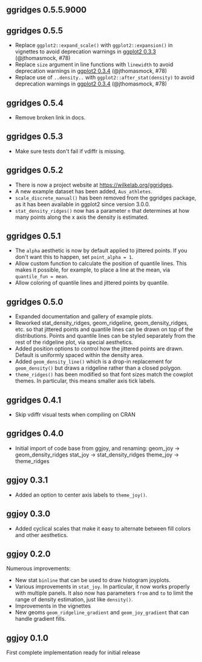 ggridges 0.5.5.9000
----------------------------------------------------------------


ggridges 0.5.5
----------------------------------------------------------------
- Replace `ggplot2::expand_scale()` with `ggplot2::expansion()` in vignettes to avoid deprecation warnings in [ggplot2 0.3.3](https://ggplot2.tidyverse.org/news/index.html#minor-improvements-and-bug-fixes-3-3-0) (@jthomasmock, #78) 
- Replace `size` argument in line functions with `linewidth` to avoid deprecation warnings in [ggplot2 0.3.4](https://ggplot2.tidyverse.org/news/index.html#breaking-changes-3-4-0) (@jthomasmock, #78)
- Replace use of `..density..` with `ggplot2::after_stat(density)` to avoid deprecation warnings in [ggplot2 0.3.4](https://ggplot2.tidyverse.org/news/index.html#breaking-changes-3-4-0) (@jthomasmock, #78)

ggridges 0.5.4
----------------------------------------------------------------
- Remove broken link in docs.

ggridges 0.5.3
----------------------------------------------------------------
- Make sure tests don't fail if vdiffr is missing.

ggridges 0.5.2
----------------------------------------------------------------
- There is now a project website at https://wilkelab.org/ggridges.
- A new example dataset has been added, `Aus_athletes`.
- `scale_discrete_manual()` has been removed from the ggridges package,
  as it has been available in ggplot2 since version 3.0.0.
- `stat_density_ridges()` now has a parameter `n` that determines at how many
  points along the x axis the density is estimated.

ggridges 0.5.1
----------------------------------------------------------------
- The `alpha` aesthetic is now by default applied to jittered points. If you don't
  want this to happen, set `point_alpha = 1`.
- Allow custom function to calculate the position of quantile lines. This makes
  it possible, for example, to place a line at the mean, via `quantile_fun = mean`.
- Allow coloring of quantile lines and jittered points by quantile.

ggridges 0.5.0
----------------------------------------------------------------
- Expanded documentation and gallery of example plots.
- Reworked stat_density_ridges, geom_ridgeline, geom_density_ridges,
  etc. so that jittered points and quantile lines can be drawn
  on top of the distributions. Points and quantile lines can be
  styled separately from the rest of the ridgeline plot, via
  special aesthetics.
- Added position options to control how the jittered points are drawn.
  Default is uniformly spaced within the density area.
- Added `geom_density_line()` which is a drop-in replacement for
  `geom_density()` but draws a ridgeline rather than a closed
  polygon.
- `theme_ridges()` has been modified so that font sizes match the cowplot
  themes. In particular, this means smaller axis tick labels.

ggridges 0.4.1
----------------------------------------------------------------
- Skip vdiffr visual tests when compiling on CRAN

ggridges 0.4.0
----------------------------------------------------------------
- Initial import of code base from ggjoy, and renaming:
  geom_joy -> geom_density_ridges
  stat_joy -> stat_density_ridges
  theme_joy -> theme_ridges

ggjoy 0.3.1
----------------------------------------------------------------
- Added an option to center axis labels to `theme_joy()`.

ggjoy 0.3.0
----------------------------------------------------------------
- Added cyclical scales that make it easy to alternate between fill colors
  and other aesthetics.

ggjoy 0.2.0
----------------------------------------------------------------
Numerous improvements:
- New stat `binline` that can be used to draw histogram joyplots.
- Various improvements in `stat_joy`. In particular, it now works properly
  with multiple panels. It also now has parameters `from` and `to` to limit the
  range of density estimation, just like `density()`.
- Improvements in the vignettes
- New geoms `geom_ridgeline_gradient` and `geom_joy_gradient` that can handle gradient fills.

ggjoy 0.1.0
----------------------------------------------------------------
First complete implementation ready for initial release
